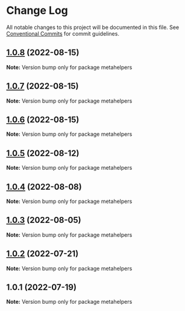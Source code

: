 # Change Log

All notable changes to this project will be documented in this file.
See [Conventional Commits](https://conventionalcommits.org) for commit guidelines.

## [1.0.8](https://github.com/flsy/meta/compare/metahelpers@1.0.7...metahelpers@1.0.8) (2022-08-15)

**Note:** Version bump only for package metahelpers





## [1.0.7](https://github.com/flsy/meta/compare/metahelpers@1.0.6...metahelpers@1.0.7) (2022-08-15)

**Note:** Version bump only for package metahelpers





## [1.0.6](https://github.com/flsy/meta/compare/metahelpers@1.0.5...metahelpers@1.0.6) (2022-08-15)

**Note:** Version bump only for package metahelpers





## [1.0.5](https://github.com/flsy/meta/compare/metahelpers@1.0.4...metahelpers@1.0.5) (2022-08-12)

**Note:** Version bump only for package metahelpers





## [1.0.4](https://github.com/flsy/meta/compare/metahelpers@1.0.3...metahelpers@1.0.4) (2022-08-08)

**Note:** Version bump only for package metahelpers





## [1.0.3](https://github.com/flsy/meta/compare/metahelpers@1.0.2...metahelpers@1.0.3) (2022-08-05)

**Note:** Version bump only for package metahelpers





## [1.0.2](https://github.com/flsy/meta/compare/metahelpers@1.0.1...metahelpers@1.0.2) (2022-07-21)

**Note:** Version bump only for package metahelpers





## 1.0.1 (2022-07-19)

**Note:** Version bump only for package metahelpers
